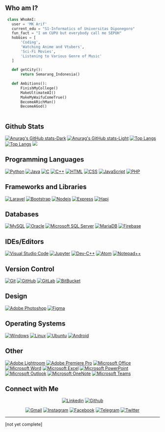 <!-- ### Hi there 👋 -->
<!--
**MKMaarif/MKMaarif** is a ✨ _special_ ✨ repository because its `README.md` (this file) appears on your GitHub profile.

Here are some ideas to get you started:

- 🔭 I’m currently working on ...
- 🌱 I’m currently learning ...
- 👯 I’m looking to collaborate on ...
- 🤔 I’m looking for help with ...
- 💬 Ask me about ...
- 📫 How to reach me: ...
- 😄 Pronouns: ...
- ⚡ Fun fact: ...
-->

## Who am I?

 ```python
  class WhoAmI:
    user = 'MK Arif'
	current_edu = "S1-Informatics of Universitas Diponegoro"
    fun_fact = "I am CUPU but everybody call me SEPUH"
	hobbies = [
		'Coding',
		'Watching Anime and Vtubers',
		'Sci-Fi Movies',
		'Listening to Various Genre of Music'
	]
	
	def getCity():
		return Semarang_Indonesia()
	
	def Ambitions():
        FinishMyCollege()
        MakeUltimateAI()
        MakeMyWaifuComeTrue()
        BecomeARichMan()
        BecomeAGod()
	
 ```
 
## Github Stats
[![Anurag's GitHub stats-Dark](https://github-readme-stats.vercel.app/api?username=MKMaarif&show_icons=true&theme=tokyonight#gh-dark-mode-only)](https://github.com/anuraghazra/github-readme-stats#gh-dark-mode-only)
[![Anurag's GitHub stats-Light](https://github-readme-stats.vercel.app/api?username=MKMaarif&show_icons=true&theme=default#gh-light-mode-only)](https://github.com/anuraghazra/github-readme-stats#gh-light-mode-only)
[![Top Langs](https://github-readme-stats.vercel.app/api/top-langs/?username=MKMaarif&layout=compact&theme=github_dark#gh-dark-mode-only)](https://github.com/anuraghazra/github-readme-stats#gh-dark-mode-only)
[![Top Langs](https://github-readme-stats.vercel.app/api/top-langs/?username=MKMaarif&layout=compact&theme=default#gh-light-mode-only)](https://github.com/anuraghazra/github-readme-stats#gh-light-mode-only)
<img src="https://github-readme-streak-stats.herokuapp.com/?user=MKMaarif&theme=blueberry_duo"/>

<!-- [![Harlok's wakatime stats](https://github-readme-stats.vercel.app/api/wakatime?username=MKMaarif)](https://github.com/anuraghazra/github-readme-stats) -->
 
 ## Programming Languages

<p>
	<a href="#"><img alt="Python" src="https://img.shields.io/badge/-Python-green?logo=python&logoColor=white"></a>
  <a href="#"><img alt="Java" src="https://img.shields.io/badge/Java-%23ED8B00.svg?logo=java&logoColor=white"></a>
  <a href="#"><img alt="C" src="https://img.shields.io/badge/C%20-%232370ED.svg?logo=c&logoColor=white"></a>
  <a href="#"><img alt="C++" src="https://img.shields.io/badge/C++%20-%2300599C.svg?logo=c%2B%2B&logoColor=white"></a>
  <a href="#"><img alt="HTML" src="https://img.shields.io/badge/HTML%20-%23E34F26.svg?logo=html5&logoColor=white"></a>
  <a href="#"><img alt="CSS" src="https://img.shields.io/badge/CSS%20-%231572B6.svg?logo=css3&logoColor=white"></a>
  <a href="#"><img alt="JavaScript" src="https://img.shields.io/badge/JavaScript%20-%23F7DF1E.svg?logo=javascript&logoColor=black"></a>
  <a href="#"><img alt="PHP" src="https://img.shields.io/badge/PHP%20-%23777BB4.svg?logo=php&logoColor=white"></a>
</p>

## Frameworks and Libraries
<p>
  <a href="#"><img alt="Laravel" src="https://img.shields.io/badge/Laravel-FF2D20?logo=laravel&logoColor=white"></a>
  <a href="#"><img alt="Bootstrap" src="https://img.shields.io/badge/Bootstrap-563D7C?logo=bootstrap&logoColor=white"></a>
  <a href="#"><img alt="Nodejs" src="https://img.shields.io/badge/Node.js-43853D?logo=node.js&logoColor=white"></a>
  <a href="#"><img alt="Express" src="https://img.shields.io/badge/Express.js-404D59?logo=express&logoColor=white"></a>
  <a href="#"><img alt="Hapi" src="https://img.shields.io/badge/hapi.js-404D59?logo=hapi.js&logoColor=white"></a>
</p>

## Databases
<p>
  <a href="#"><img alt="MySQL" src="https://img.shields.io/badge/MySQL-00000F?logo=mysql&logoColor=white"></a>
  <a href="#"><img alt="Oracle" src="https://img.shields.io/badge/Oracle-F80000?logo=oracle&logoColor=black"></a>
  <a href="#"><img alt="Microsoft SQL Server" src="https://img.shields.io/badge/Microsoft_SQL_Server-CC2927?logo=microsoft-sql-server&logoColor=white"></a>
  <a href="#"><img alt="MariaDB" src="https://img.shields.io/badge/MariaDB-003545?logo=mariadb&logoColor=white"></a>
  <a href="#"><img alt="Firebase" src="https://img.shields.io/badge/firebase-ffca28?logo=firebase&logoColor=black"></a>
</p> 

## IDEs/Editors
<p>
  <a href="#"><img alt="Visual Studio Code" src="https://img.shields.io/badge/Visual_Studio_Code-007ACC?logo=visual-studio-code&logoColor=white"></a>
  <a href="#"><img alt="Jupyter" src="https://img.shields.io/badge/Jupyter-F37626.svg?logo=Jupyter&logoColor=white"></a>
	<a href="#"><img alt="Dev-C++" src="https://img.shields.io/badge/-Dev--C%2B%2B-blue.svg?logo=c++-dev&logoColor=white"></a>
  <a href="#"><img alt="Atom" src="https://img.shields.io/badge/Atom-66595C?logo=atom&logoColor=white"></a>
  <a href="#"><img alt="Notepad++" src="https://img.shields.io/badge/Notepad++-90E59A?logo=notepad%2B%2B&logoColor=black"></a>
</p>

## Version Control
<p>
  <a href="#"><img alt="Git" src="https://img.shields.io/badge/Git-F05032?logo=git&logoColor=white"></a>
  <a href="#"><img alt="GitHub" src="https://img.shields.io/badge/GitHub-100000?logo=github&logoColor=white"></a>
  <a href="#"><img alt="GitLab" src="https://img.shields.io/badge/GitLab-FCA121?logo=gitlab&logoColor=white"></a>
  <a href="#"><img alt="BitBucket" src="https://img.shields.io/badge/BitBucket-0052CC?logo=bitbucket&logoColor=white"></a>
</p>

## Design
<p>
  <a href="#"><img alt="Adobe Photoshop" src="https://img.shields.io/badge/Adobe_Photoshop-31A8FF?logo=adobe-photoshop&logoColor=white"></a>
  <a href="#"><img alt="Figma" src="https://img.shields.io/badge/Figma-F24E1E?logo=figma&logoColor=white"></a>
</p>

## Operating Systems
<p>
  <a href="#"><img alt="Windows" src="https://img.shields.io/badge/Windows-0078D6?logo=windows&logoColor=white"></a>
  <a href="#"><img alt="Linux" src="https://img.shields.io/badge/Linux-FCC624?logo=linux&logoColor=black"></a>
  <a href="#"><img alt="Ubuntu" src="https://img.shields.io/badge/Ubuntu-E95420?logo=ubuntu&logoColor=white"></a>
  <a href="#"><img alt="Android" src="https://img.shields.io/badge/Android-3DDC84?logo=android&logoColor=white"></a>
</p>


## Other
<p>
  <a href="#"><img alt="Adobe Lightroom" src="https://img.shields.io/badge/Adobe_Lightroom-31A8FF?logo=adobe-lightroom&logoColor=white"></a>
  <a href="#"><img alt="Adobe Premiere Pro" src="https://img.shields.io/badge/Adobe_Premiere_Pro-9999FF?logo=adobe-premiere-pro&logoColor=white"></a>
  <a href="#"><img alt="Microsoft Office" src="https://img.shields.io/badge/Microsoft_Office-D83B01?logo=microsoft-office&logoColor=white"></a>
  <a href="#"><img alt="Microsoft Word" src="https://img.shields.io/badge/Microsoft_Word-2B579A?logo=microsoft-word&logoColor=white"></a>
  <a href="#"><img alt="Microsoft Excel" src="https://img.shields.io/badge/Microsoft_Excel-217346?logo=microsoft-excel&logoColor=white"></a>
  <a href="#"><img alt="Microsoft PowerPoint" src="https://img.shields.io/badge/Microsoft_PowerPoint-B7472A?logo=microsoft-powerpoint&logoColor=white"></a>
  <a href="#"><img alt="Microsoft Outlook" src="https://img.shields.io/badge/Microsoft_Outlook-0078D4?logo=microsoft-outlook&logoColor=white"></a>
  <a href="#"><img alt="Microsoft OneNote" src="https://img.shields.io/badge/Microsoft_OneNote-7719AA?logo=microsoft-onenote&logoColor=white"></a>
  <a href="#"><img alt="Microsoft Teams" src="https://img.shields.io/badge/Microsoft_Teams-6264A7?logo=microsoft-teams&logoColor=white"></a>
</p>


<!-- ## Software and Tools
<p>
  <a href="#"><img alt="Git" src="https://img.shields.io/badge/Git%20-%23F05033.svg?logo=git&logoColor=white"></a>
  <a href="#"><img alt="Visual Studio Code" src="https://img.shields.io/badge/Visual%20Studio%20Code-0078d7.svg?logo=visual-studio-code&logoColor=white"></a>
  <a href="#"><img alt="Jupyter" src="https://img.shields.io/badge/Jupyter-F37626.svg?logo=Jupyter&logoColor=white"></a>
	<a href="#"><img alt="Dev-C++" src="https://img.shields.io/badge/-Dev--C%2B%2B-blue.svg?logo=c++-dev&logoColor=white"></a>
</p>

## Browsers
<p>
	<a href="#"><img alt="Edge" src="https://img.shields.io/badge/Microsoft_Edge-0078D7?logo=Microsoft-edge&logoColor=white"></a>
	<a href="#"><img alt="Chrome" src="https://img.shields.io/badge/Google_chrome-4285F4?logo=Google-Chrome&logoColor=white"></a>
  <a href="#"><img alt="Firefox" src="https://img.shields.io/badge/Firefox-FF7139?logo=Firefox-Browser&logoColor=white"></a>
	<a href="#"><img alt="Opera" src="https://img.shields.io/badge/-Opera-red?logo=Opera&logoColor=white"></a>
</p> -->

## Connect with Me
<p align="center">
  <a href="https://www.linkedin.com/in/mk-maarif/"><img alt="Linkedin" title="Jaydeep Yadav Linkedin" src="https://img.shields.io/badge/LinkedIn-0077B5?style=for-the-badge&logo=linkedin&logoColor=white"></a>
  <a href="https://github.com/MKMaarif"><img alt="Github" title="Jaydeep Yadav Github" src="https://img.shields.io/badge/GitHub-100000?style=for-the-badge&logo=github&logoColor=white"></a>
</p>
<p align="center">
  <a href=""><img alt="Gmail" title="Jaydeep Yadav Gmail" src="https://img.shields.io/badge/Gmail-D14836?style=for-the-badge&logo=gmail&logoColor=white"></a>
  <a href="https://instagram.com/mk.arif_"><img alt="Instagram" title="Jaydeep Yadav Instagram" src="https://img.shields.io/badge/Instagram-E4405F?style=for-the-badge&logo=instagram&logoColor=white"></a>
  <a href="https://www.facebook.com/m.arif.359778/"><img alt="Facebook" title="Jaydeep Yadav FB" src="https://img.shields.io/badge/Facebook-1877F2?style=for-the-badge&logo=facebook&logoColor=white"></a>
  <a href="https://t.me/MK_Arif"><img alt="Telegram" title="Jaydeep Yadav Telegram" src="https://img.shields.io/badge/Telegram-2CA5E0?style=for-the-badge&logo=telegram&logoColor=white"></a> 
  <a href=""><img alt="Twitter" title="Jaydeep Yadav Twitter" src="https://img.shields.io/badge/Twitter-1DA1F2?style=for-the-badge&logo=twitter&logoColor=white"></a>
</p>

------
[not yet complete]
